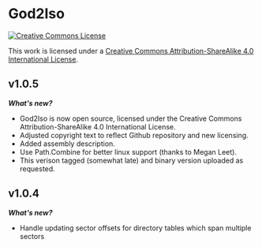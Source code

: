 # God2Iso 

<a rel="license" href="http://creativecommons.org/licenses/by-sa/4.0/"><img alt="Creative Commons License" style="border-width:0" src="https://i.creativecommons.org/l/by-sa/4.0/80x15.png" /></a>

This work is licensed under a <a rel="license" href="http://creativecommons.org/licenses/by-sa/4.0/">Creative Commons Attribution-ShareAlike 4.0 International License</a>.

## v1.0.5

***What's new?***

- God2Iso is now open source, licensed under the Creative Commons Attribution-ShareAlike 4.0 International License.
- Adjusted copyright text to reflect Github repository and new licensing.
- Added assembly description.
- Use Path.Combine for better linux support (thanks to Megan Leet).
- This verison tagged (somewhat late) and binary version uploaded as requested.

## v1.0.4

***What's new?***

- Handle updating sector offsets for directory tables which span multiple sectors
